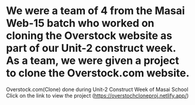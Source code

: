 # We were a team of 4 from the Masai Web-15 batch who worked on cloning the Overstock website as part of our Unit-2 construct week. As a team, we were given a project to clone the Overstock.com website.
Overstock.com(Clone) done during Unit-2 Construct Week of Masai School 
Click on the link to view the project (https://overstochcloneproj.netlify.app/)
